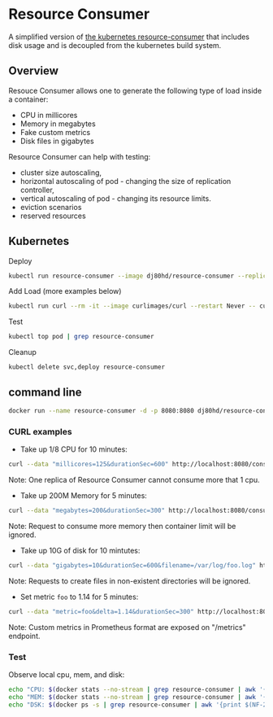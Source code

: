 # Resource Consumer

A simplified version of [the kubernetes resource-consumer](https://github.com/kubernetes/kubernetes/tree/master/test/images/resource-consumer) that includes disk usage and is decoupled from the kubernetes build system.

## Overview

Resouce Consumer allows one to generate the following type of load inside a container:
- CPU in millicores
- Memory in megabytes
- Fake custom metrics
- Disk files in gigabytes

Resource Consumer can help with testing:
- cluster size autoscaling,
- horizontal autoscaling of pod - changing the size of replication controller,
- vertical autoscaling of pod - changing its resource limits.
- eviction scenarios
- reserved resources

## Kubernetes

Deploy 
```bash
kubectl run resource-consumer --image dj80hd/resource-consumer --replicas 2 --expose --port 8080
```

Add Load (more examples below)
```bash
kubectl run curl --rm -it --image curlimages/curl --restart Never -- curl --data "megabytes=200&durationSec=300" resource-consumer:8080
```

Test
```bash
kubectl top pod | grep resource-consumer
```

Cleanup
```
kubectl delete svc,deploy resource-consumer
```

## command line

```bash
docker run --name resource-consumer -d -p 8080:8080 dj80hd/resource-consumer
```

### CURL examples

* Take up 1/8 CPU for 10 minutes:
```bash
curl --data "millicores=125&durationSec=600" http://localhost:8080/consume-cpu
```
Note: One replica of Resource Consumer cannot consume more that 1 cpu.

* Take up 200M Memory for 5 minutes:
```bash
curl --data "megabytes=200&durationSec=300" http://localhost:8080/consume-mem
```
Note: Request to consume more memory then container limit will be ignored.

* Take up 10G of disk for 10 mintutes:
```bash
curl --data "gigabytes=10&durationSec=600&filename=/var/log/foo.log" http://localhost:8080/consume-disk
```
Note: Requests to create files in non-existent directories will be ignored.

* Set metric `foo` to 1.14 for 5 minutes:
```bash
curl --data "metric=foo&delta=1.14&durationSec=300" http://localhost:8080/bump-metric
```
Note: Custom metrics in Prometheus format are exposed on "/metrics" endpoint.

### Test

Observe local cpu, mem, and disk:
```bash
echo "CPU: $(docker stats --no-stream | grep resource-consumer | awk '{print $3}')" && \
echo "MEM: $(docker stats --no-stream | grep resource-consumer | awk '{print $4,$5,$6}' | tr -d ' ')" && \
echo "DSK: $(docker ps -s | grep resource-consumer | awk '{print $(NF-2),$(NF-1),$NF}')"
```
